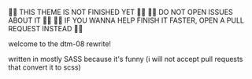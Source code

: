 🚧🚧 THIS THEME IS NOT FINISHED YET 🚧🚧
🚧🚧 DO NOT OPEN ISSUES ABOUT IT 🚧🚧
🚧🚧 IF YOU WANNA HELP FINISH IT FASTER, OPEN A PULL REQUEST INSTEAD 🚧🚧

welcome to the dtm-08 rewrite!

written in mostly SASS because it's funny (i will not accept pull requests that convert it to scss)